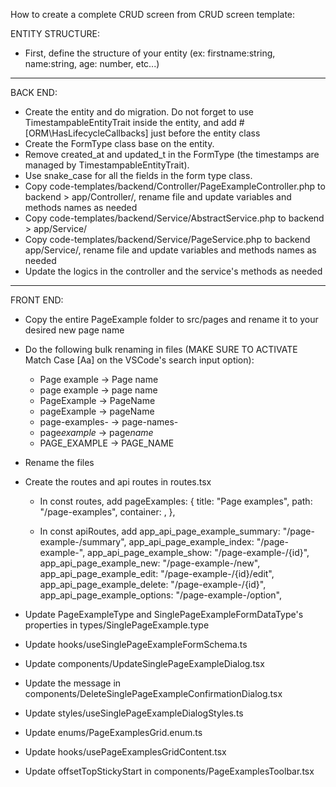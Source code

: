 How to create a complete CRUD screen from CRUD screen template:

ENTITY STRUCTURE:

-   First, define the structure of your entity (ex: firstname:string, name:string, age: number, etc...)

---

BACK END:

-   Create the entity and do migration. Do not forget to use TimestampableEntityTrait inside the entity, and add #[ORM\HasLifecycleCallbacks] just before the entity class
-   Create the FormType class base on the entity.
-   Remove created_at and updated_t in the FormType (the timestamps are managed by TimestampableEntityTrait).
-   Use snake_case for all the fields in the form type class.
-   Copy code-templates/backend/Controller/PageExampleController.php to backend > app/Controller/, rename file and update variables and methods names as needed
-   Copy code-templates/backend/Service/AbstractService.php to backend > app/Service/
-   Copy code-templates/backend/Service/PageService.php to backend app/Service/, rename file and update variables and methods names as needed
-   Update the logics in the controller and the service's methods as needed

---

FRONT END:

-   Copy the entire PageExample folder to src/pages and rename it to your desired new page name

-   Do the following bulk renaming in files (MAKE SURE TO ACTIVATE Match Case [Aa] on the VSCode's search input option):

    -   Page example -> Page name
    -   page example -> page name
    -   PageExample -> PageName
    -   pageExample -> pageName
    -   page-examples- -> page-names-
    -   page*example* -> page*name*
    -   PAGE_EXAMPLE -> PAGE_NAME

-   Rename the files

-   Create the routes and api routes in routes.tsx

    -   In const routes, add
        pageExamples: {
        title: "Page examples",
        path: "/page-examples",
        container: <PageExamples />,
        },

    -   In const apiRoutes, add
        app_api_page_example_summary: "/page-example-/summary",
        app_api_page_example_index: "/page-example-",
        app_api_page_example_show: "/page-example-/{id}",
        app_api_page_example_new: "/page-example-/new",
        app_api_page_example_edit: "/page-example-/{id}/edit",
        app_api_page_example_delete: "/page-example-/{id}",
        app_api_page_example_options: "/page-example-/option",

-   Update PageExampleType and SinglePageExampleFormDataType's properties in types/SinglePageExample.type

-   Update hooks/useSinglePageExampleFormSchema.ts

-   Update components/UpdateSinglePageExampleDialog.tsx

-   Update the message in components/DeleteSinglePageExampleConfirmationDialog.tsx

-   Update styles/useSinglePageExampleDialogStyles.ts

-   Update enums/PageExamplesGrid.enum.ts

-   Update hooks/usePageExamplesGridContent.tsx

-   Update offsetTopStickyStart in components/PageExamplesToolbar.tsx
